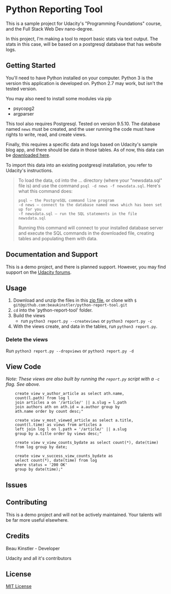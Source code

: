 Python Reporting Tool
================

This is a sample project for Udacity's "Programming Foundations" course, and the Full Stack Web Dev nano-degree.

In this project, I'm making a tool to report basic stats via text output.  The stats in this case, will be based on a postgresql database that has website logs.

Getting Started
---------------

You'll need to have Python installed on your computer. Python 3 is the version this application is developed on. Python 2.7 may work, but isn't the tested version.

You may also need to install some modules via pip

- psycopg2
- argparser

This tool also requires Postgresql. Tested on version 9.5.10. The database named `news` must be created, and the user running the code must have rights to write, read, and create views.

Finally, this requires a specific data and logs based on Udacity's sample blog app, and there should be data in those tables. As of now, this data can be [downloaded here](https://d17h27t6h515a5.cloudfront.net/topher/2016/August/57b5f748_newsdata/newsdata.zip).

To import this data into an existing postgresql installation, you refer to Udacity's instructions.

> To load the data, cd into the ... directory (where your "newsdata.sql" file is) and use the command
> `psql -d news -f newsdata.sql`.
> Here's what this command does:
> 
>     psql — the PostgreSQL command line program
>     -d news — connect to the database named news which has been set up for you
>     -f newsdata.sql — run the SQL statements in the file newsdata.sql
> 
> Running this command will connect to your installed database server and execute the SQL commands in 
> the downloaded file, creating tables and populating them with data. 

Documentation and Support
-------------------------

This is a demo project, and there is planned support. However, you may find support on the [Udacity forums](https://discussions.udacity.com/).

Usage
-----

1. Download and unzip the files in this [zip file](https://github.com/beaukinstler/python-report-tool/archive/master.zip), 
or clone with `$ git@github.com:beaukinstler/python-report-tool.git`
1. `cd` into the 'python-report-tool' folder.
1. Build the views
    - run `python3 report.py --createviews` or `python3 report.py -c`
1. With the views create, and data in the tables, run `python3 report.py`.

### Delete the views
Run `python3 report.py --dropviews` or `python3 report.py -d`

View Code
---------

_Note: These views are also built by running the `report.py` script with a `-c` flag. See above._

        create view v_author_article as select ath.name,
        count(l.path) from log l
        join articles a on '/article/' || a.slug = l.path
        join authors ath on ath.id = a.author group by
        ath.name order by count desc;"

        create view v_most_viewed_article as select a.title,
        count(l.time) as views from articles a
        left join log l on l.path = '/article/' || a.slug
        group by a.title order by views desc;"

        create view v_view_counts_bydate as select count(*), date(time)
        from log group by date;

        create view v_success_view_counts_bydate as
        select count(*), date(time) from log
        where status = '200 OK'
        group by date(time);"


Issues
------

Contributing
------------

This is a demo project and will not be actively maintained. Your talents will be far more useful elsewhere.

Credits
-------

Beau Kinstler - Developer

Udacity and all it's contributors

License
-------

[MIT License](https://opensource.org/licenses/mit-license)
